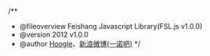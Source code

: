/**
 * @fileoverview Feishang Javascript Library(FSL.js v1.0.0)
 * @version 2012 v1.0.0 
 * @author <a href="mailto:zeng.xianghu@hotmail.com">Hoogle</a>、<a href="http://weibo.com/yinuoba">新浪微博(一诺吧)</a>
 */